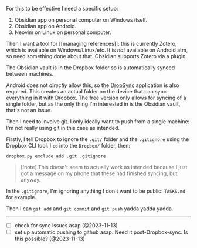For this to be effective I need a specific setup:

1. Obsidian app on personal computer on Windows itself.
2. Obsidian app on Android.
3. Neovim on Linux on personal computer.

Then I want a tool for [[managing references]]: this is currently Zotero, which is available on Windows/Linux/etc. It is *not* available on Android atm, so need something done about that. Obsidian supports Zotero via a plugin.

The Obsidian vault is in the Dropbox folder so is automatically synced between machines.

Android does not *directly* allow this, so the [DropSync]() application is also required. This creates an actual folder on the device that can sync everything in it with Dropbox. The free version only allows for syncing of a single folder, but as the only thing I'm interested in is the Obsidian vault, that's not an issue.

Then I need to involve git. I only ideally want to push from a single machine: I'm not really using git in this case as intended.

Firstly, I tell Dropbox to ignore the `.git/` folder and the `.gitignore` using the Dropbox CLI tool. I `cd` into the `Dropbox/` folder, then: 

```
dropbox.py exclude add .git .gitignore
```

> [!note] This doesn't seem to actually work as intended because I just got a message on my phone that these had finished syncing, but anyway.

In the `.gitignore`, I'm ignoring anything I don't want to be public: `TASKS.md` for example.

Then I can `git add` and `git commit` and `git push` yadda yadda yadda.

---

- [ ] check for sync issues asap (@2023-11-13)
- [ ] set up automatic pushing to github asap. Need it post-Dropbox-sync. Is this possible? (@2023-11-13)
